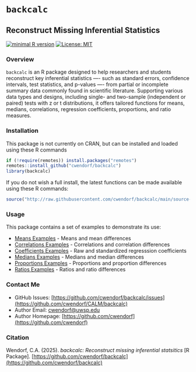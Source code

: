 
# `backcalc` 

## Reconstruct Missing Inferential Statistics

[![minimal R version](https://img.shields.io/badge/R%3E%3D-3.6.2-6666ff.svg)](https://cran.r-project.org/)
[![License: MIT](https://img.shields.io/badge/License-MIT-blue.svg)](https://opensource.org/licenses/MIT)

### Overview

`backcalc` is an R package designed to help researchers and students reconstruct key inferential statistics —- such as standard errors, confidence intervals, test statistics, and p-values —- from partial or incomplete summary data commonly found in scientific literature. Supporting various data types and designs, including single- and two-sample (independent or paired) tests with z or t distributions, it offers tailored functions for means, medians, correlations, regression coefficients, proportions, and ratio measures. 

### Installation

This package is not currently on CRAN, but can be installed and loaded using these R commands

``` r
if (!require(remotes)) install.packages("remotes")
remotes::install_github("cwendorf/backcalc")
library(backcalc)
```

If you do not wish a full install, the latest functions can be made available using these R commands:

```r
source("http://raw.githubusercontent.com/cwendorf/backcalc/main/source-backcalc.R")
```

### Usage

This package contains a set of examples to demonstrate its use:

- [Means Examples](./docs/MeansExamples.md) - Means and mean differences
- [Correlations Examples](./docs/CorrelationsExamples.md) - Correlations and correlation differences
- [Coefficients Examples](./docs/CoefficientsExamples.md) - Raw and standardized regresssion coefficients
- [Medians Examples](./docs/MediansExamples.md) - Medians and median differences
- [Proportions Examples](./docs/ProportionsExamples.md) - Proportions and proportion differences
- [Ratios Examples](./docs/RatiosExamples.md) - Ratios and ratio differences

### Contact Me

- GitHub Issues: [https://github.com/cwendorf/backcalc/issues](https://github.com/cwendorf/CALM/backcalc) 
- Author Email: [cwendorf@uwsp.edu](mailto:cwendorf@uwsp.edu)
- Author Homepage: [https://github.com/cwendorf](https://github.com/cwendorf)

### Citation

Wendorf, C.A. (2025). *backcalc: Reconstruct missing inferential statsitics* [R Package]. [https://github.com/cwendorf/backcalc](https://github.com/cwendorf/backcalc)

